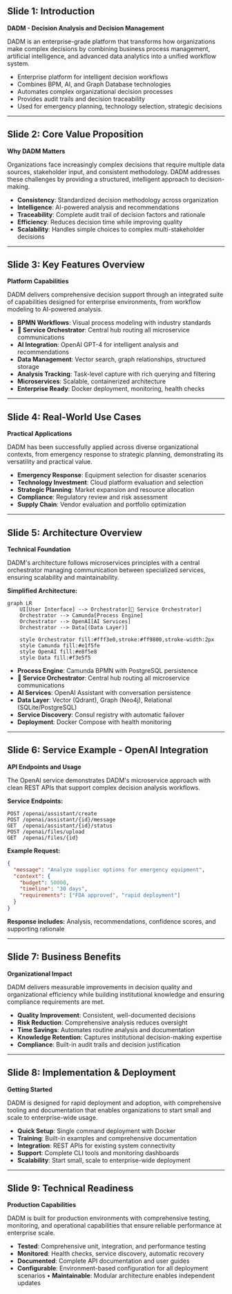 ## Slide 1: Introduction
**DADM - Decision Analysis and Decision Management**

DADM is an enterprise-grade platform that transforms how organizations make complex decisions by combining business process management, artificial intelligence, and advanced data analytics into a unified workflow system.

- Enterprise platform for intelligent decision workflows
- Combines BPM, AI, and Graph Database technologies  
- Automates complex organizational decision processes
- Provides audit trails and decision traceability
- Used for emergency planning, technology selection, strategic decisions

---

## Slide 2: Core Value Proposition
**Why DADM Matters**

Organizations face increasingly complex decisions that require multiple data sources, stakeholder input, and consistent methodology. DADM addresses these challenges by providing a structured, intelligent approach to decision-making.

- **Consistency**: Standardized decision methodology across organization
- **Intelligence**: AI-powered analysis and recommendations
- **Traceability**: Complete audit trail of decision factors and rationale
- **Efficiency**: Reduces decision time while improving quality
- **Scalability**: Handles simple choices to complex multi-stakeholder decisions

---

## Slide 3: Key Features Overview
**Platform Capabilities**

DADM delivers comprehensive decision support through an integrated suite of capabilities designed for enterprise environments, from workflow modeling to AI-powered analysis.

- **BPMN Workflows**: Visual process modeling with industry standards
- **🎼 Service Orchestrator**: Central hub routing all microservice communications
- **AI Integration**: OpenAI GPT-4 for intelligent analysis and recommendations  
- **Data Management**: Vector search, graph relationships, structured storage
- **Analysis Tracking**: Task-level capture with rich querying and filtering
- **Microservices**: Scalable, containerized architecture
- **Enterprise Ready**: Docker deployment, monitoring, health checks

---

## Slide 4: Real-World Use Cases
**Practical Applications**

DADM has been successfully applied across diverse organizational contexts, from emergency response to strategic planning, demonstrating its versatility and practical value.

- **Emergency Response**: Equipment selection for disaster scenarios
- **Technology Investment**: Cloud platform evaluation and selection
- **Strategic Planning**: Market expansion and resource allocation
- **Compliance**: Regulatory review and risk assessment
- **Supply Chain**: Vendor evaluation and portfolio optimization

---

## Slide 5: Architecture Overview
**Technical Foundation**

DADM's architecture follows microservices principles with a central orchestrator managing communication between specialized services, ensuring scalability and maintainability.

**Simplified Architecture:**
```mermaid
graph LR
    UI[User Interface] --> Orchestrator[🎼 Service Orchestrator]
    Orchestrator --> Camunda[Process Engine]
    Orchestrator --> OpenAI[AI Services]
    Orchestrator --> Data[(Data Layer)]
    
    style Orchestrator fill:#fff3e0,stroke:#ff9800,stroke-width:2px
    style Camunda fill:#e1f5fe
    style OpenAI fill:#e8f5e8
    style Data fill:#f3e5f5
```

- **Process Engine**: Camunda BPMN with PostgreSQL persistence
- **🎼 Service Orchestrator**: Central hub routing all microservice communications
- **AI Services**: OpenAI Assistant with conversation persistence
- **Data Layer**: Vector (Qdrant), Graph (Neo4j), Relational (SQLite/PostgreSQL)
- **Service Discovery**: Consul registry with automatic failover
- **Deployment**: Docker Compose with health monitoring

---

## Slide 6: Service Example - OpenAI Integration
**API Endpoints and Usage**

The OpenAI service demonstrates DADM's microservice approach with clean REST APIs that support complex decision analysis workflows.

**Service Endpoints:**
```
POST /openai/assistant/create
POST /openai/assistant/{id}/message
GET  /openai/assistant/{id}/status
POST /openai/files/upload
GET  /openai/files/{id}
```

**Example Request:**
```json
{
  "message": "Analyze supplier options for emergency equipment",
  "context": {
    "budget": 50000,
    "timeline": "30 days",
    "requirements": ["FDA approved", "rapid deployment"]
  }
}
```

**Response includes:** Analysis, recommendations, confidence scores, and supporting rationale

---

## Slide 7: Business Benefits
**Organizational Impact**

DADM delivers measurable improvements in decision quality and organizational efficiency while building institutional knowledge and ensuring compliance requirements are met.

- **Quality Improvement**: Consistent, well-documented decisions
- **Risk Reduction**: Comprehensive analysis reduces oversight
- **Time Savings**: Automates routine analysis and documentation
- **Knowledge Retention**: Captures institutional decision-making expertise
- **Compliance**: Built-in audit trails and decision justification

---

## Slide 8: Implementation & Deployment
**Getting Started**

DADM is designed for rapid deployment and adoption, with comprehensive tooling and documentation that enables organizations to start small and scale to enterprise-wide usage.

- **Quick Setup**: Single command deployment with Docker
- **Training**: Built-in examples and comprehensive documentation
- **Integration**: REST APIs for existing system connectivity  
- **Support**: Complete CLI tools and monitoring dashboards
- **Scalability**: Start small, scale to enterprise-wide deployment

---

## Slide 9: Technical Readiness
**Production Capabilities**

DADM is built for production environments with comprehensive testing, monitoring, and operational capabilities that ensure reliable performance at enterprise scale.

- **Tested**: Comprehensive unit, integration, and performance testing
- **Monitored**: Health checks, service discovery, automatic recovery
- **Documented**: Complete API documentation and user guides
- **Configurable**: Environment-based configuration for all deployment scenarios
• **Maintainable**: Modular architecture enables independent updates